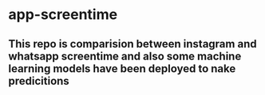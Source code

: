 # app-screentime


## This repo is comparision between instagram and whatsapp screentime and also some machine learning models have been deployed to nake predicitions
